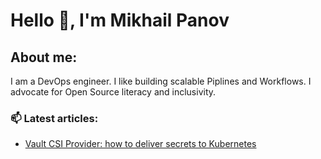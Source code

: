 # Hello 👋, I'm Mikhail Panov

## About me:
I am a DevOps engineer. I like building scalable Piplines and Workflows. I advocate for Open Source literacy and inclusivity.



### 📫 Latest articles:
- [Vault CSI Provider: how to deliver secrets to Kubernetes](https://habr.com/ru/company/ru_mts/blog/716624/)

